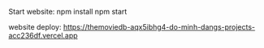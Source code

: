Start website:
  npm install
  npm start

website deploy: https://themoviedb-aqx5ibhg4-do-minh-dangs-projects-acc236df.vercel.app
